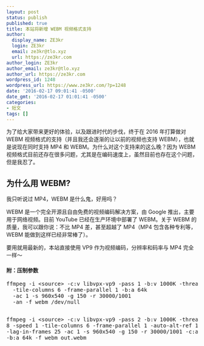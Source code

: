 ```yaml
---
layout: post
status: publish
published: true
title: 本站将新增 WEBM 视频格式支持
author:
  display_name: ZE3kr
  login: ZE3kr
  email: ze3kr@tlo.xyz
  url: https://ze3kr.com
author_login: ZE3kr
author_email: ze3kr@tlo.xyz
author_url: https://ze3kr.com
wordpress_id: 1248
wordpress_url: https://www.ze3kr.com/?p=1248
date: '2016-02-17 09:01:41 -0500'
date_gmt: '2016-02-17 01:01:41 -0500'
categories:
- 短文
tags: []
---
```

<p>为了给大家带来更好的体验，以及跟进时代的步伐，终于在 2016 年打算做对 WEBM 视频格式的支持（并且我还会逐渐的让以前的视频也支持 WEBM），也就是说现在同时支持 MP4 和 WEBM。为什么对这个支持来的这么晚？因为 WEBM 视频格式目前还存在很多问题，尤其是在编码速度上，虽然目前也存在这个问题，但是我忍了。</p>
<h2>为什么用 WEBM?</h2>
<p>我只听说过 MP4，WEBM 是什么鬼，好用吗？</p>
<p>WEBM 是一个完全开源且自由免费的视频编码解决方案，由 Google 推出，主要用于网络视频。目前 YouTube 已经在生产环境中部署了 WEBM。关于 WEBM 的质量，我可以跟你说：不比 MP4 差，甚至超越了 MP4（MP4 包含各种专利等，WEBM 能做到这样已经非常棒了）。</p>
<p>要用就用最新的，本站直接使用 VP9 作为视频编码，分辨率和码率与 MP4 完全一样～</p>
<h4>附：压制参数</h4>
<pre class="lang:sh decode:true ">ffmpeg -i &lt;source&gt; -c:v libvpx-vp9 -pass 1 -b:v 1000K -threads 8 -speed 4 
  -tile-columns 6 -frame-parallel 1 -b:a 64k
  -ac 1 -s 960x540 -g 150 -r 30000/1001
  -an -f webm /dev/null

ffmpeg -i &lt;source&gt; -c:v libvpx-vp9 -pass 2 -b:v 1000K -threads 8 -speed 1 
  -tile-columns 6 -frame-parallel 1 -auto-alt-ref 1 -lag-in-frames 25 
  -ac 1 -s 960x540 -g 150 -r 30000/1001
  -c:a libopus -b:a 64k -f webm out.webm</pre>
